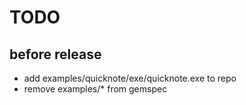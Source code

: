 TODO
====


before release
--------------

* add examples/quicknote/exe/quicknote.exe to repo
* remove examples/* from gemspec
